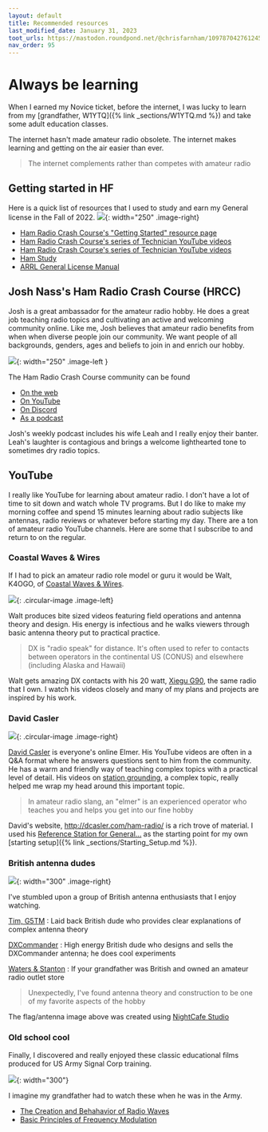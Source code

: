 ```yaml
---
layout: default
title: Recommended resources
last_modified_date: January 31, 2023
toot_urls: https://mastodon.roundpond.net/@chrisfarnham/109787042761245192
nav_order: 95
---
```


# Always be learning

When I earned my Novice ticket, before the internet, I was lucky to learn 
from my [grandfather, W1YTQ]({% link _sections/W1YTQ.md %}) and take some adult education classes. 

The internet hasn't made amateur radio obsolete. The internet makes learning and getting on the air easier than ever.

> The internet complements rather than competes with amateur radio

## Getting started in HF

Here is a quick list of resources that I used to study and earn my General license in the Fall of 2022.
![](general_license_manual.jpg){: width="250" .image-right}

 - [Ham Radio Crash Course's "Getting Started" resource page](http://hamradiocrashcourse.com/getting-started/)
 - [Ham Radio Crash Course's series of Technician YouTube videos](https://www.youtube.com/playlist?list=PL1KAjn5rGhizrj2pYcQ-b3Ufcq53nZ7dj)
 - [Ham Radio Crash Course's series of Technician YouTube videos](https://www.youtube.com/live/Oz97MNvQMOM?feature=share)
 - [Ham Study](https://hamstudy.org/)
 - [ARRL General License Manual](https://www.amazon.com/ARRL-General-Class-License-Manual/dp/162595106X/)

## Josh Nass's Ham Radio Crash Course (HRCC)

Josh is a great ambassador for the amateur radio hobby. He does a great job teaching radio topics and cultivating an active and welcoming community online. Like me,
Josh believes that amateur radio benefits from when when diverse people join our community. We want people of all backgrounds, genders, ages
and beliefs to join in and enrich our hobby.

![](hrcc_logo.png){: width="250" .image-left }

The Ham Radio Crash Course community can be found 
 - [On the web](http://hamradiocrashcourse.com/)
 - [On YouTube](https://www.youtube.com/@HamRadioCrashCourse)
 - [On Discord](https://discord.com/invite/YGTJx8E)
 - [As a podcast](https://hamradiocrashcourse.podbean.com/)

 Josh's weekly podcast includes his wife Leah and I really enjoy their banter. Leah's laughter is contagious
 and brings a welcome lighthearted tone to sometimes dry radio topics.

## YouTube

I really like YouTube for learning about amateur radio. I don't have a lot of time to sit down and watch whole TV programs. But I do like to make my morning coffee and
spend 15 minutes learning about radio subjects like antennas, radio reviews or whatever before starting my day. There are a ton of amateur radio YouTube channels. 
Here are some that I subscribe to and return to on the regular.

### Coastal Waves & Wires

If I had to pick an amateur radio role model or guru it would be Walt, K4OGO, of [Coastal Waves & Wires](https://www.youtube.com/@COASTALWAVESWIRES).

![](coastal_waves_wires.jpg){: .circular-image .image-left}


Walt produces bite sized videos featuring field operations and antenna theory and design. His energy is infectious
and he walks viewers through basic antenna theory put to practical practice.

> DX is "radio speak" for distance. It's often used to refer to contacts 
> between operators in the continental US (CONUS) and elsewhere (including Alaska and Hawaii)

Walt gets amazing DX contacts with his 20 watt, [Xiegu G90](https://www.radioddity.com/products/xiegu-g90-hf-transceiver), 
the same radio that I own. I watch his videos closely and many of my plans and projects are inspired by his work.

### David Casler

![](david_casler.jpg){: .circular-image .image-right}


[David Casler](https://www.youtube.com/@DavidCasler) is everyone's online Elmer. His YouTube videos are often in a Q&A format
where he answers questions sent to him from the community. He has a warm and friendly way of teaching complex topics with
a practical level of detail. His videos on [station grounding](https://youtu.be/Luy8XP8O390), a complex topic, really helped
me wrap my head around this important topic.

> In amateur radio slang, an "elmer" is an experienced operator who teaches you and helps you get into our fine hobby

David's website, http://dcasler.com/ham-radio/ is a rich trove of material. I used his [Reference Station for General...](https://dcasler.com/reference/) as
the starting point for my own [starting setup]({% link _sections/Starting_Setup.md %}).

### British antenna dudes
![](ai_unionjack_antenna.jpg){: width="300" .image-right}

I've stumbled upon a group of British antenna enthusiasts that I enjoy watching.

[Tim, G5TM](https://www.youtube.com/@timg5tm941) 
: Laid back British dude who provides clear explanations of complex antenna theory

[DXCommander](https://www.youtube.com/channel/UC6wLPPAzu7iPDMaUeHoVvJw)
: High energy British dude who designs and sells the DXCommander antenna; he does cool experiments

[Waters & Stanton](https://www.youtube.com/@watersstanton)
: If your grandfather was British and owned an amateur radio outlet store

> Unexpectedly, I've found antenna theory and construction to be one of my favorite aspects of the hobby

The flag/antenna image above was created using [NightCafe Studio](https://nightcafe.studio/pages/about-nightcafe)

### Old school cool

Finally, I discovered and really enjoyed these classic educational films produced for US Army Signal Corp training. 

![](movie_screencap.png){: width="300"}

I imagine
my grandfather had to watch these when he was in the Army.

 - [The Creation and Behahavior of Radio Waves](https://youtu.be/6scwkpXZWEA)
 - [Basic Principles of Frequency Modulation](https://youtu.be/AzvxefRDT84)
 
